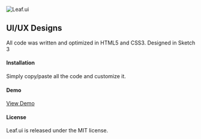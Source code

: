 <html>
<head>
<meta charset="utf-8">
<meta name="viewport" content="width=device-width, initial-scale=1.0">
<link rel="stylesheet" href="https://stackedit.io/res-min/themes/base.css" />
</head>
<body><div class="container"><p><img src="http://kfan.io/leaf.ui/img/Leaf.ui.jpg" alt="Leaf.ui" title=""></p>



<h2 id="css3-and-html5-button-animations">UI/UX Designs</h2>

<p>All code was written and optimized in HTML5 and CSS3. Designed in Sketch 3</p>

<h4 id="installation"><i class="icon-file"></i> Installation</h4>

<p>Simply copy/paste all the code and customize it.</p>



<h4 id="demo"><i class="icon-play"></i> Demo</h4>

<p><a href="http://kfan.io/leaf.ui/">View Demo</a></p>



<h4 id="license"><i class="icon-tags"></i> License</h4>

<p>Leaf.ui is released under the MIT license.</p></div></body>
</html>
